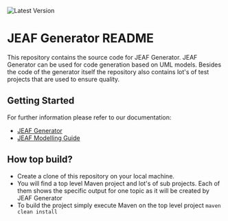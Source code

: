 ![Latest Version](https://maven-badges.herokuapp.com/maven-central/com.anaptecs.jeaf.generator/jeaf-generator/badge.svg)



# JEAF Generator README #
This repository contains the source code for JEAF Generator. JEAF Generator can be used for code generation based on UML models. Besides the code of the generator itself the repository also contains lot's of test projects that are used to ensure quality.



## Getting Started ##
For further information please refer to our documentation:

* [JEAF Generator](https://anaptecs.atlassian.net/l/cp/roLu4d09)
* [JEAF Modelling Guide](https://anaptecs.atlassian.net/l/c/1B2ci31g)

## How top build? ##

* Create a clone of this repository on your local machine.
* You will find a top level Maven project and lot's of sub projects. Each of them shows the specific output for one topic as it will be created by JEAF Generator 
* To build the project simply execute Maven on the top level project `maven clean install`
